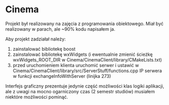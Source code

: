 # Cinema

Projekt był realizowany na zajęcia z programowania obiektowego.
Miał być realizowany w parach, ale ~90% kodu napisałem ja.

Aby projekt zadziałał należy:
1) zainstalować bibliotekę boost
2) zainstalować bibliotekę wxWidgets (i ewentualnie zmienić ścieżkę wxWidgets_ROOT_DIR w Cinema/CinemaClient/library/CMakeLists.txt)
3) przed uruchomieniem klienta uruchomić serwer i ustawić w Cinema/CinemaClient/library/src/ServerStuff/functions.cpp IP serwera w funkcji exchangeInfoWithServer (linijka 273)

Interfejs graficzny prezentuje jedynie część możliwości klas logiki aplikacji, ale z uwagi na mocno ogarniczony czas (2 semestr studiów)
musiałem niektóre możliwości pominąć.
